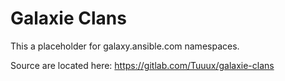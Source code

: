 # Galaxie Clans

This a placeholder for galaxy.ansible.com namespaces.

Source are located here: https://gitlab.com/Tuuux/galaxie-clans
